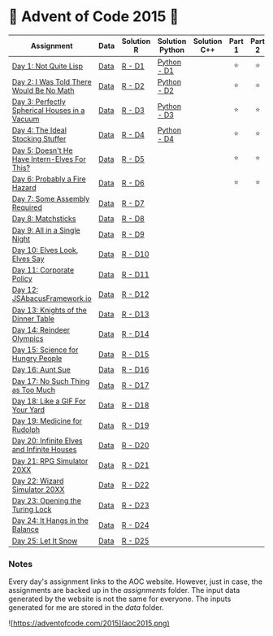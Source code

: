 # 🎄 Advent of Code 2015 🎁

| Assignment | Data | Solution R | Solution Python | Solution C++ | Part 1 | Part 2 |
|-------|---|---|---|---|:-:|:-:|
| [Day 1: Not Quite Lisp](https://adventofcode.com/2015/day/1) | [Data](data/day01.txt) | [R - D1](solutionsR/day01.R) | [Python - D1](solutionsPython/day01.py) |   | ⭐ | ⭐ |
| [Day 2: I Was Told There Would Be No Math](https://adventofcode.com/2015/day/2) | [Data](data/day02.txt) | [R - D2](solutionsR/day02.R) | [Python - D2](solutionsPython/day02.py) |   | ⭐ | ⭐ |
| [Day 3: Perfectly Spherical Houses in a Vacuum](https://adventofcode.com/2015/day/3) | [Data](data/day03.txt) | [R - D3](solutionsR/day03.R)  | [Python - D3](solutionsPython/day03.py) |   | ⭐ | ⭐ |
| [Day 4: The Ideal Stocking Stuffer](https://adventofcode.com/2015/day/4) | [Data](data/day04.txt) | [R - D4](solutionsR/day04.R)  | [Python - D4](solutionsPython/day04.py) |   | ⭐ | ⭐ |
| [Day 5: Doesn't He Have Intern-Elves For This?](https://adventofcode.com/2015/day/5) | [Data](data/day05.txt) | [R - D5](solutionsR/day05.R) |   |   | ⭐ | ⭐ |
| [Day 6: Probably a Fire Hazard](https://adventofcode.com/2015/day/6) | [Data](data/day06.txt) | [R - D6](solutionsR/day06.R) |   |   | ⭐ | ⭐ |
| [Day 7: Some Assembly Required](https://adventofcode.com/2015/day/7) | [Data](data/day07.txt) | [R - D7](solutionsR/day07.R) |   |   |   |   |
| [Day 8: Matchsticks](https://adventofcode.com/2015/day/8) | [Data](data/day08.txt) | [R - D8](solutionsR/day08.R) |   |   |   |   |
| [Day 9: All in a Single Night](https://adventofcode.com/2015/day/9) | [Data](data/day09.txt) | [R - D9](solutionsR/day09.R) |   |   |   |   |
| [Day 10: Elves Look, Elves Say](https://adventofcode.com/2015/day/10) | [Data](data/day10.txt) | [R - D10](solutionsR/day10.R) |   |   |   |   |
| [Day 11: Corporate Policy](https://adventofcode.com/2015/day/11) | [Data](data/day11.txt) | [R - D11](solutionsR/day11.R) |   |   |   |   |
| [Day 12: JSAbacusFramework.io](https://adventofcode.com/2015/day/12) | [Data](data/day12.txt) | [R - D12](solutionsR/day12.R) |   |   |   |   |
| [Day 13: Knights of the Dinner Table](https://adventofcode.com/2015/day/13) | [Data](data/day13.txt) | [R - D13](solutionsR/day13.R) |   |   |   |   |
| [Day 14: Reindeer Olympics](https://adventofcode.com/2015/day/14) | [Data](data/day14.txt) | [R - D14](solutionsR/day14.R) |   |   |   |   |
| [Day 15: Science for Hungry People](https://adventofcode.com/2015/day/15) | [Data](data/day15.txt) | [R - D15](solutionsR/day15.R) |   |   |   |   |
| [Day 16: Aunt Sue](https://adventofcode.com/2015/day/16) | [Data](data/day16.txt) | [R - D16](solutionsR/day16.R) |   |   |   |   |
| [Day 17: No Such Thing as Too Much](https://adventofcode.com/2015/day/17) | [Data](data/day17.txt) | [R - D17](solutionsR/day17.R) |   |   |   |   |
| [Day 18: Like a GIF For Your Yard](https://adventofcode.com/2015/day/18) | [Data](data/day18.txt) | [R - D18](solutionsR/day18.R) |   |   |   |   |
| [Day 19: Medicine for Rudolph](https://adventofcode.com/2015/day/19) | [Data](data/day19.txt) | [R - D19](solutionsR/day19.R) |   |   |   |   |
| [Day 20: Infinite Elves and Infinite Houses](https://adventofcode.com/2015/day/20) | [Data](data/day20.txt) | [R - D20](solutionsR/day20.R) |   |   |   |   |
| [Day 21: RPG Simulator 20XX](https://adventofcode.com/2015/day/21) | [Data](data/day21.txt) | [R - D21](solutionsR/day21.R) |   |   |   |   |
| [Day 22: Wizard Simulator 20XX](https://adventofcode.com/2015/day/22) | [Data](data/day22.txt) | [R - D22](solutionsR/day22.R) |   |   |   |   |
| [Day 23: Opening the Turing Lock](https://adventofcode.com/2015/day/23) | [Data](data/day23.txt) | [R - D23](solutionsR/day23.R) |   |   |   |   |
| [Day 24: It Hangs in the Balance](https://adventofcode.com/2015/day/24) | [Data](data/day24.txt) | [R - D24](solutionsR/day24.R) |   |   |   |   |
| [Day 25: Let It Snow](https://adventofcode.com/2015/day/25) | [Data](data/day25.txt) | [R - D25](solutionsR/day25.R) |   |   |   |   |


### Notes
Every day's assignment links to the AOC website. However, just in case, the assignments are backed up in the *assignments* folder. The input data generated by the website is not the same for everyone. The inputs generated for me are stored in the *data* folder.

![https://adventofcode.com/2015](aoc2015.png)
